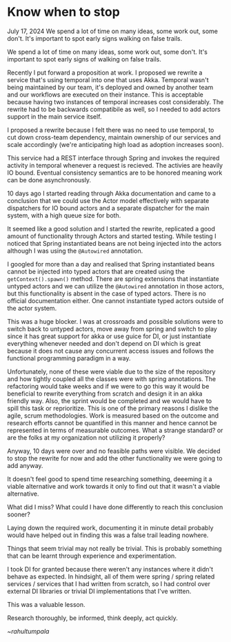 # Know when to stop
July 17, 2024
We spend a lot of time on many ideas, some work out, some don't. It's important to spot early signs walking on false trails.


We spend a lot of time on many ideas, some work out, some don't. It's important to spot early signs of walking on false trails. 

Recently I put forward a proposition at work. I proposed we rewrite a service that's using temporal into one that uses Akka. Temporal wasn't being maintained by our team, it's deployed and owned by another team and our workflows are executed on their instance. This is acceptable because having two instances of temporal increases cost considerably. The rewrite had to be backwards compatibile as well, so I needed to add actors support in the main service itself.

I proposed a rewrite because I felt there was no need to use temporal, to cut down cross-team dependency, maintain ownership of our services and scale accordingly (we're anticipating high load as adoption increases soon).

This service had a REST interface through Spring and invokes the required activity in temporal whenever a request is recieved. The activies are heavily IO bound. Eventual consistency semantics are to be honored meaning work can be done asynchronously.

10 days ago I started reading through Akka documentation and came to a conclusion that we could use the Actor model effectively with separate dispatchers for IO bound actors and a separate dispatcher for the main system, with a high queue size for both.

It seemed like a good solution and I started the rewrite, replicated a good amount of functionality through Actors and started testing. While testing I noticed that Spring instantiated beans are not being injected into the actors although I was using the `@Autowired` annotation.

I googled for more than a day and realised that Spring instantiated beans cannot be injected into typed actors that are created using the `getContext().spawn()` method. There are spring extensions that instantiate untyped actors and we can utilize the `@Autowired` annotation in those actors, but this functionality is absent in the case of typed actors. There is no official documentation either. One cannot instantiate typed actors outside of the actor system. 

This was a huge blocker. I was at crossroads and possible solutions were to switch back to untyped actors, move away from spring and switch to play since it has great support for akka or use guice for DI, or just instantiate everything whenever needed and don't depend on DI which is great because it does not cause any concurrent access issues and follows the functional programming paradigm in a way.

Unfortunately, none of these were viable due to the size of the repository and how tightly coupled all the classes were with spring annotations. The refactoring would take weeks and if we were to go this way it would be beneficial to rewrite everything from scratch and design it in an akka friendly way. Also, the sprint would be completed and we would have to spill this task or reprioritize. This is one of the primary reasons I dislike the agile, scrum methodologies. Work is measured based on the outcome and research efforts cannot be quantified in this manner and hence cannot be represented in terms of measurable outcomes. What a strange standard? or are the folks at my organization not utilizing it properly?

Anyway, 10 days were over and no feasible paths were visible. We decided to stop the rewrite for now and add the other functionality we were going to add anyway.

It doesn't feel good to spend time researching something, deeeming it a viable alternative and work towards it only to find out that it wasn't a viable alternative.

What did I miss? What could I have done differently to reach this conclusion sooner?

Laying down the required work, documenting it in minute detail probably would have helped out in finding this was a false trail leading nowhere.

Things that seem trivial may not really be trivial. This is probably something that can be learnt through experience and experimentation.

I took DI for granted because there weren't any instances where it didn't behave as expected. In hindsight, all of them were spring / spring related services / services that I had written from scratch, so I had control over external DI libraries or trivial DI implementations that I've written.

This was a valuable lesson. 

Research thoroughly, be informed, think deeply, act quickly.

_~rahultumpala_